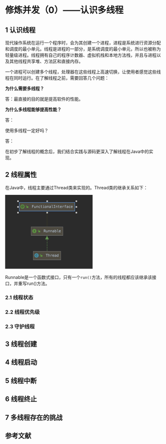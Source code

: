 # 修炼并发（0）——认识多线程



## 1 认识线程

现代操作系统在运行一个程序时，会为其创建一个进程，进程是系统进行资源分配和调度的最小单元。线程是进程的一部分，是系统调度的最小单元，所以也被称为轻量级进程。线程拥有自己的程序计数器、虚拟机栈和本地方法栈，并且与进程以及其他线程共享堆、方法区和直接内存。

一个进程可以创建多个线程，处理器在这些线程上高速切换，让使用者感觉这些线程在同时运行。在了解线程之前，需要回答几个问题：

**为什么需要多线程？**

答：最直接的目的就是提高软件的性能。

**为什么多线程能够提高性能？**

答：

使用多线程一定好吗？

答：

在初步了解线程的概念后，我们结合实践与源码更深入了解线程在Java中的实现。

## 2 线程属性

在Java中，线程主要通过Thread类来实现的。Thread类的继承关系如下：

<img src="../../img/Thread类继承图.png" alt="Thread类继承图" style="zoom:50%;" />

Runnable是一个函数式接口，只有一个`run()`方法，所有的线程都应该继承该接口，并重写run()方法。

### 2.1 线程状态



### 2.2 线程优先级



### 2.3 守护线程



## 3 线程创建



## 4 线程启动



## 5 线程中断



## 6 线程终止



## 7  多线程存在的挑战



## 参考文献